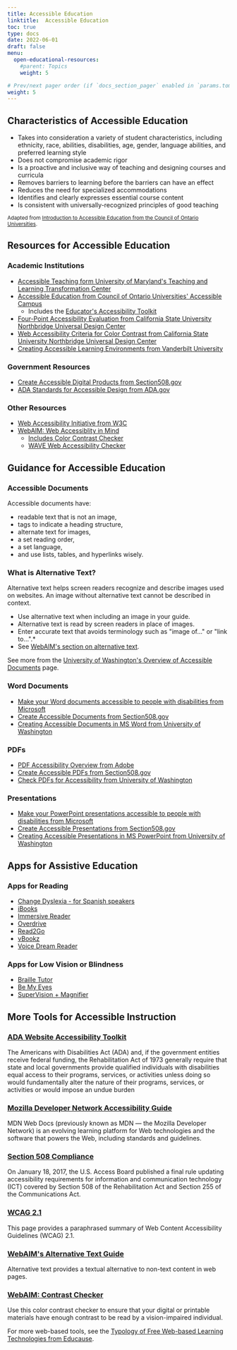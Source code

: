 ```yaml
---
title: Accessible Education
linktitle:  Accessible Education
toc: true
type: docs
date: 2022-06-01
draft: false
menu:
  open-educational-resources:
    #parent: Topics
    weight: 5

# Prev/next pager order (if `docs_section_pager` enabled in `params.toml`)
weight: 5
---
```


## Characteristics of Accessible Education

* Takes into consideration a variety of student characteristics, including ethnicity, race, abilities, disabilities, age, gender, language abilities, and preferred learning style
* Does not compromise academic rigor
* Is a proactive and inclusive way of teaching and designing courses and curricula
* Removes barriers to learning before the barriers can have an effect
* Reduces the need for specialized accommodations
* Identifies and clearly expresses essential course content
* Is consistent with universally-recognized principles of good teaching

<sub>Adapted from [Introduction to Accessible Education from the Council of Ontario Universities](https://accessiblecampus.ca/tools-resources/educators-tool-kit/introduction-accessible-education/).</sub>


## Resources for Accessible Education
### Academic Institutions

* [Accessible Teaching form University of Maryland's Teaching and Learning Transformation Center](https://www.csun.edu/universal-design-center/basic-accessibility-evaluations-4-questions)
* [Accessible Education from Council of Ontario Universities' Accessible Campus](https://accessiblecampus.ca/tools-resources/educators-tool-kit/introduction-accessible-education/)
    * Includes the [Educator's Accessibility Toolkit](https://accessiblecampus.ca/tools-resources/educators-tool-kit/)
* [Four-Point Accessibility Evaluation from California State University Northbridge Universal Design Center](https://www.csun.edu/universal-design-center/basic-accessibility-evaluations-4-questions)
* [Web Accessibility Criteria for Color Contrast from California State University Northbridge Universal Design Center](https://www.csun.edu/universal-design-center/web-accessibility-criteria-color-contrast)
* [Creating Accessible Learning Environments from Vanderbilt University](https://cft.vanderbilt.edu/guides-sub-pages/creating-accessible-learning-environments/)

### Government Resources

* [Create Accessible Digital Products from Section508.gov](https://www.section508.gov/create)
* [ADA Standards for Accessible Design from ADA.gov](https://www.ada.gov/2010ADAstandards_index.htm)

### Other Resources

* [Web Accessibility Initiative from W3C](https://www.w3.org/WAI/standards-guidelines/wcag/)
* [WebAIM: Web Accessiblity in Mind](https://webaim.org/)
    * [Includes Color Contrast Checker](https://webaim.org/resources/contrastchecker/)
    * [WAVE Web Accessibility Checker](https://wave.webaim.org/)


## Guidance for Accessible Education
### Accessible Documents

Accessible documents have:
* readable text that is not an image,
* tags to indicate a heading structure,
* alternate text for images,
* a set reading order,
* a set language,
* and use lists, tables, and hyperlinks wisely.

### What is Alternative Text?

Alternative text helps screen readers recognize and describe images used on websites. An image without alternative text cannot be described in context.

* Use alternative text when including an image in your guide.
* Alternative text is read by screen readers in place of images.
* Enter accurate text that avoids terminology such as "image of..." or "link to...".* 
* See [WebAIM's section on alternative text](https://webaim.org/techniques/alttext/).

See more from the [University of Washington's Overview of Accessible Documents](https://www.washington.edu/accessibility/documents/) page.
### Word Documents

* [Make your Word documents accessible to people with disabilities from Microsoft](https://support.microsoft.com/en-us/office/make-your-word-documents-accessible-to-people-with-disabilities-d9bf3683-87ac-47ea-b91a-78dcacb3c66d?redirectsourcepath=%252fen-us%252farticle%252fcreate-accessible-word-documents-4fbb34d6-264f-4315-98d1-e431019e6137&ui=en-us&rs=en-us&ad=us)
* [Create Accessible Documents from Section508.gov](https://www.section508.gov/create/documents)
* [Creating Accessible Documents in MS Word from University of Washington](https://www.washington.edu/accessibility/documents/word/)

### PDFs

* [PDF Accessibility Overview from Adobe](https://www.adobe.com/accessibility/pdf/pdf-accessibility-overview.html)
* [Create Accessible PDFs from Section508.gov](https://www.section508.gov/create/pdfs)
* [Check PDFs for Accessibility from University of Washington](https://www.washington.edu/accessibility/documents/check-pdfs/)


### Presentations

* [Make your PowerPoint presentations accessible to people with disabilities from Microsoft](https://support.microsoft.com/en-ie/office/make-your-powerpoint-presentations-accessible-to-people-with-disabilities-6f7772b2-2f33-4bd2-8ca7-dae3b2b3ef25)
* [Create Accessible Presentations from Section508.gov](https://www.section508.gov/create/presentations)
* [Creating Accessible Presentations in MS PowerPoint from University of Washington](https://www.washington.edu/accessibility/documents/powerpoint/)


## Apps for Assistive Education
### Apps for Reading

* [Change Dyslexia - for Spanish speakers](https://www.changedyslexia.org/)
* [iBooks](https://www.apple.com/ibooks/)
* [Immersive Reader](https://www.onenote.com/learningtools)
* [Overdrive](http://app.overdrive.com/)
* [Read2Go](http://read2go.org/)
* [vBookz](https://www.vbookz.com/)
* [Voice Dream Reader](http://www.voicedream.com/)

### Apps for Low Vision or Blindness

* [Braille Tutor](https://itunes.apple.com/us/app/braille-tutor-free/id878463116?mt=80)
* [Be My Eyes](http://www.bemyeyes.org/)
* [SuperVision + Magnifier](https://itunes.apple.com/us/app/supervision+-magnifier/id691435681?mt=8)




## More Tools for Accessible Instruction


### [ADA Website Accessibility Toolkit](https://www.ada.gov/pcatoolkit/chap5toolkit.htm)

The Americans with Disabilities Act (ADA) and, if the government entities receive federal funding, the Rehabilitation Act of 1973 generally require that state and local governments provide qualified individuals with disabilities equal access to their programs, services, or activities unless doing so would fundamentally alter the nature of their programs, services, or activities or would impose an undue burden
### [Mozilla Developer Network Accessibility Guide](https://developer.mozilla.org/en-US/docs/Web/Accessibility)

MDN Web Docs (previously known as MDN — the Mozilla Developer Network) is an evolving learning platform for Web technologies and the software that powers the Web, including standards and guidelines.
### [Section 508 Compliance](https://www.section508.gov/)

On January 18, 2017, the U.S. Access Board published a final rule updating accessibility requirements for information and communication technology (ICT) covered by Section 508 of the Rehabilitation Act and Section 255 of the Communications Act.
### [WCAG 2.1](https://www.w3.org/WAI/standards-guidelines/wcag/glance/)
This page provides a paraphrased summary of Web Content Accessibility Guidelines (WCAG) 2.1.

### [WebAIM's Alternative Text Guide](https://webaim.org/techniques/alttext/)

Alternative text provides a textual alternative to non-text content in web pages.

### [WebAIM: Contrast Checker](https://webaim.org/resources/contrastchecker/)

Use this color contrast checker to ensure that your digital or printable materials have enough contrast to be read by a vision-impaired individual.

For more web-based tools, see the [Typology of Free Web-based Learning Technologies from Educause](https://library.educause.edu/resources/2020/4/typology-of-free-web-based-learning-technologies).


